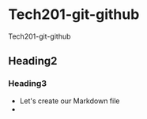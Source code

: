 # Tech201-git-github
Tech201-git-github
## Heading2
### Heading3
- Let's create our Markdown file
- 
